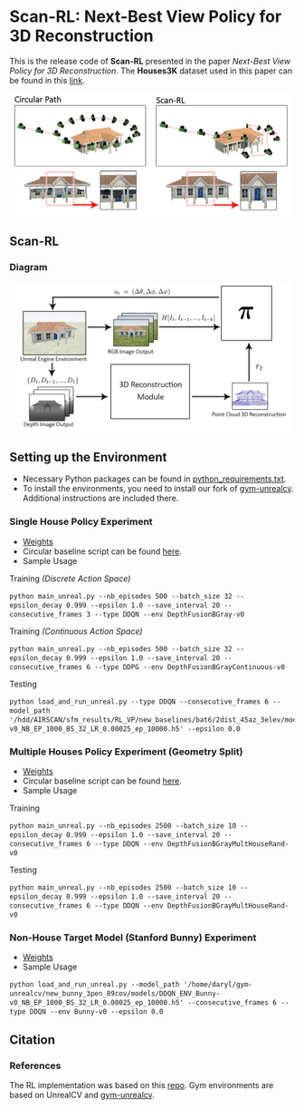 # Scan-RL: Next-Best View Policy for 3D Reconstruction
This is the release code of **Scan-RL** presented in the paper *Next-Best View Policy for 3D Reconstruction*. The **Houses3K** dataset used in this paper can be found in this [link](https://github.com/darylperalta/Houses3K).

<img src='imgs/VP_Overview.png' width="500"/>


## Scan-RL
### Diagram
<img src='imgs/Diagram.png' width="500"/>

## Setting up the Environment
- Necessary Python packages can be found in [python_requirements.txt](python_requirements.txt).
- To install the environments, you need to install our fork of [gym-unrealcv](https://github.com/darylperalta/gym-unrealcv). Additional instructions are included there.


### Single House Policy Experiment

- [Weights](https://drive.google.com/drive/folders/1Kw06HFt7yXoWE8vYw48GITTr7CcADA96?usp=sharing)
- Circular baseline script can be found [here](https://github.com/darylperalta/gym-unrealcv/blob/v0.2/example/circular_agent/circular_agent_close_depth.py).
- Sample Usage

Training *(Discrete Action Space)*

```
python main_unreal.py --nb_episodes 500 --batch_size 32 --epsilon_decay 0.999 --epsilon 1.0 --save_interval 20 --consecutive_frames 3 --type DDQN --env DepthFusionBGray-v0
 ```

Training *(Continuous Action Space)*

```
python main_unreal.py --nb_episodes 500 --batch_size 32 --epsilon_decay 0.999 --epsilon 1.0 --save_interval 20 --consecutive_frames 6 --type DDPG --env DepthFusionBGrayContinuous-v0
```

Testing
```
python load_and_run_unreal.py --type DDQN --consecutive_frames 6 --model_path '/hdd/AIRSCAN/sfm_results/RL_VP/new_baselines/bat6/2dist_45az_3elev/models/DDQN_ENV_DepthFusionBGray-v0_NB_EP_1000_BS_32_LR_0.00025_ep_10000.h5' --epsilon 0.0
```

### Multiple Houses Policy Experiment (Geometry Split)
- [Weights](https://drive.google.com/drive/folders/1K25riPR77HgloM9xTUDtYBHTJKzxoDjC?usp=sharing)
- Circular baseline script can be found [here](https://github.com/darylperalta/gym-unrealcv/blob/v0.2/example/circular_agent/circular_agent_baseline.py).
- Sample Usage

Training

```
python main_unreal.py --nb_episodes 2500 --batch_size 10 --epsilon_decay 0.999 --epsilon 1.0 --save_interval 20 --consecutive_frames 6 --type DDQN --env DepthFusionBGrayMultHouseRand-v0
```

Testing

```
python main_unreal.py --nb_episodes 2500 --batch_size 10 --epsilon_decay 0.999 --epsilon 1.0 --save_interval 20 --consecutive_frames 6 --type DDQN --env DepthFusionBGrayMultHouseRand-v0

```

### Non-House Target Model (Stanford Bunny) Experiment
- [Weights](https://drive.google.com/drive/folders/1L0zjXO_w-bRLNeLa6nXTZhNkItc3V2un?usp=sharing)
- Sample Usage

```
python load_and_run_unreal.py --model_path '/home/daryl/gym-unrealcv/new_bunny_3pen_89cov/models/DDQN_ENV_Bunny-v0_NB_EP_1000_BS_32_LR_0.00025_ep_10000.h5' --consecutive_frames 6 --type DDQN --env Bunny-v0 --epsilon 0.0

```

## Citation




### References
The RL implementation was based on this [repo](https://github.com/germain-hug/Deep-RL-Keras).
Gym environments are based on UnrealCV and [gym-unrealcv](https://github.com/darylperalta/gym-unrealcv).
